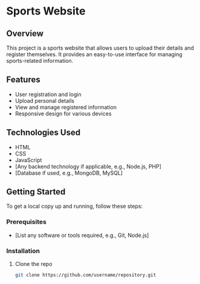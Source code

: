 # Sports Website

## Overview
This project is a sports website that allows users to upload their details and register themselves. It provides an easy-to-use interface for managing sports-related information.

## Features
- User registration and login
- Upload personal details
- View and manage registered information
- Responsive design for various devices

## Technologies Used
- HTML
- CSS
- JavaScript
- [Any backend technology if applicable, e.g., Node.js, PHP]
- [Database if used, e.g., MongoDB, MySQL]

## Getting Started
To get a local copy up and running, follow these steps:

### Prerequisites
- [List any software or tools required, e.g., Git, Node.js]

### Installation
1. Clone the repo
   ```bash
   git clone https://github.com/username/repository.git
